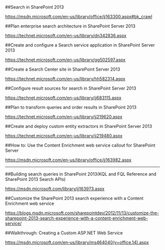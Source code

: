 ##Search in SharePoint 2013

https://msdn.microsoft.com/en-us/library/office/jj163300.aspx#bk_crawl

##Plan enterprise search architecture in SharePoint Server 2013

https://technet.microsoft.com/en-us/library/dn342836.aspx

##Create and configure a Search service application in SharePoint Server 2013

https://technet.microsoft.com/en-us/library/gg502597.aspx

##Create a Search Center site in SharePoint Server 2013

https://technet.microsoft.com/en-us/library/hh582314.aspx

##Configure result sources for search in SharePoint Server 2013

https://technet.microsoft.com/en-us/library/jj683115.aspx

##Plan to transform queries and order results in SharePoint 2013

https://technet.microsoft.com/en-us/library/jj219620.aspx

##Create and deploy custom entity extractors in SharePoint Server 2013

https://technet.microsoft.com/en-us/library/jj219480.aspx

##How to: Use the Content Enrichment web service callout for SharePoint Server

https://msdn.microsoft.com/en-us/library/office/jj163982.aspx


--------------------------------------------------------------------------

##Building search queries in SharePoint 2013(KQL and FQL Reference and SharePoint 2013 Search APIs)

https://msdn.microsoft.com/library/jj163973.aspx

##Customize the SharePoint 2013 search experience with a Content Enrichment web service

https://blogs.msdn.microsoft.com/sharepointdev/2012/11/13/customize-the-sharepoint-2013-search-experience-with-a-content-enrichment-web-service/

##Walkthrough: Creating a Custom ASP.NET Web Service

https://msdn.microsoft.com/en-us/library/ms464040(v=office.14).aspx

